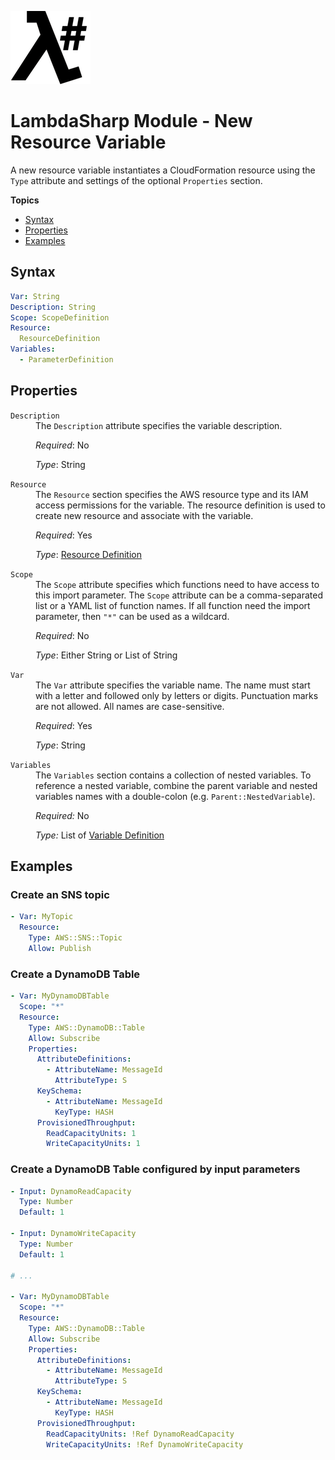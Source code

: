 ![λ#](LambdaSharp_v2_small.png)

# LambdaSharp Module - New Resource Variable

A new resource variable instantiates a CloudFormation resource using the `Type` attribute and settings of the optional `Properties` section.

__Topics__
* [Syntax](#syntax)
* [Properties](#properties)
* [Examples](#examples)

## Syntax

```yaml
Var: String
Description: String
Scope: ScopeDefinition
Resource:
  ResourceDefinition
Variables:
  - ParameterDefinition
```

## Properties

<dl>

<dt><code>Description</code></dt>
<dd>
The <code>Description</code> attribute specifies the variable description.

<i>Required</i>: No

<i>Type</i>: String
</dd>

<dt><code>Resource</code></dt>
<dd>
The <code>Resource</code> section specifies the AWS resource type and its IAM access permissions for the variable. The resource definition is used to create new resource and associate with the variable.

<i>Required</i>: Yes

<i>Type</i>: [Resource Definition](Module-Resource.md)
</dd>

<dt><code>Scope</code></dt>
<dd>
The <code>Scope</code> attribute specifies which functions need to have access to this import parameter. The <code>Scope</code> attribute can be a comma-separated list or a YAML list of function names. If all function need the import parameter, then <code>"*"</code> can be used as a wildcard.

<i>Required</i>: No

<i>Type</i>: Either String or List of String
</dd>

<dt><code>Var</code></dt>
<dd>
The <code>Var</code> attribute specifies the variable name. The name must start with a letter and followed only by letters or digits. Punctuation marks are not allowed. All names are case-sensitive.

<i>Required</i>: Yes

<i>Type</i>: String
</dd>

<dt><code>Variables</code></dt>
<dd>
The <code>Variables</code> section contains a collection of nested variables. To reference a nested variable, combine the parent variable and nested variables names with a double-colon (e.g. <code>Parent::NestedVariable</code>).

<i>Required:</i> No

<i>Type:</i> List of [Variable Definition](Module-Variables.md)
</dd>

</dl>

## Examples

### Create an SNS topic

```yaml
- Var: MyTopic
  Resource:
    Type: AWS::SNS::Topic
    Allow: Publish
```

### Create a DynamoDB Table

```yaml
- Var: MyDynamoDBTable
  Scope: "*"
  Resource:
    Type: AWS::DynamoDB::Table
    Allow: Subscribe
    Properties:
      AttributeDefinitions:
        - AttributeName: MessageId
          AttributeType: S
      KeySchema:
        - AttributeName: MessageId
          KeyType: HASH
      ProvisionedThroughput:
        ReadCapacityUnits: 1
        WriteCapacityUnits: 1
```

### Create a DynamoDB Table configured by input parameters

```yaml
- Input: DynamoReadCapacity
  Type: Number
  Default: 1

- Input: DynamoWriteCapacity
  Type: Number
  Default: 1

# ...

- Var: MyDynamoDBTable
  Scope: "*"
  Resource:
    Type: AWS::DynamoDB::Table
    Allow: Subscribe
    Properties:
      AttributeDefinitions:
        - AttributeName: MessageId
          AttributeType: S
      KeySchema:
        - AttributeName: MessageId
          KeyType: HASH
      ProvisionedThroughput:
        ReadCapacityUnits: !Ref DynamoReadCapacity
        WriteCapacityUnits: !Ref DynamoWriteCapacity
```
